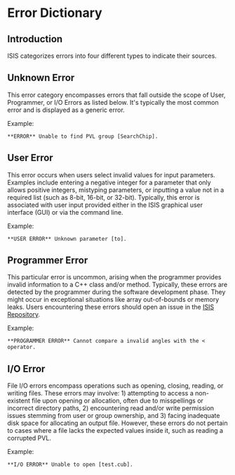 # Error Dictionary

## Introduction

ISIS categorizes errors into four different types to indicate their sources. 

## Unknown Error

This error category encompasses errors that fall outside the scope of User, Programmer, or I/O Errors as listed below. It's typically the most common error and is displayed as a generic error.

Example:
```
**ERROR** Unable to find PVL group [SearchChip].
```

## User Error

This error occurs when users select invalid values for input parameters. Examples include entering a negative integer for a parameter that only allows positive integers, mistyping parameters, or inputting a value not in a required list (such as 8-bit, 16-bit, or 32-bit). Typically, this error is associated with user input provided either in the ISIS graphical user interface (GUI) or via the command line.

Example:
```
**USER ERROR** Unknown parameter [to].
```

## Programmer Error

This particular error is uncommon, arising when the programmer provides invalid information to a C++ class and/or method. Typically, these errors are detected by the programmer during the software development phase. They might occur in exceptional situations like array out-of-bounds or memory leaks. Users encountering these errors should open an issue in the [ISIS Repository](https://github.com/DOI-USGS/ISIS3/issues).

Example:
```
**PROGRAMMER ERROR** Cannot compare a invalid angles with the < operator.
```

## I/O Error

File I/O errors encompass operations such as opening, closing, reading, or writing files. These errors may involve: 1) attempting to access a non-existent file upon opening or allocation, often due to misspellings or incorrect directory paths, 2) encountering read and/or write permission issues stemming from user or group ownership, and 3) facing inadequate disk space for allocating an output file.
However, these errors do not pertain to cases where a file lacks the expected values inside it, such as reading a corrupted PVL.

Example:
```
**I/O ERROR** Unable to open [test.cub].
```